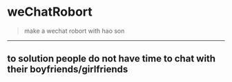 # weChatRobort
> make a wechat robort with hao son
---   
## to solution people do not have time to chat with their boyfriends/girlfriends
